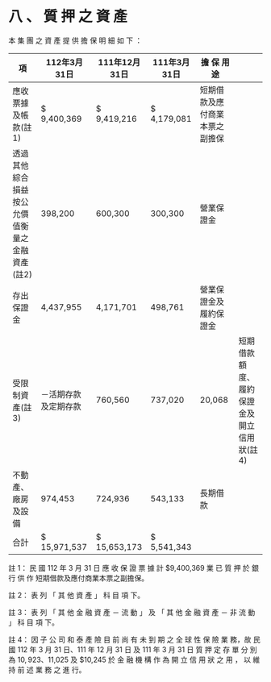 # 八 、 質 押 之 資 產

本 集 團 之 資 產 提 供 擔 保 明 細 如 下 ：

|項|112年3月31日|111年12月31日|111年3月31日|擔 保 用 途| |
|---|---|---|---|---|---|
|應收票據及帳款(註1)|$ 9,400,369|$ 9,419,216|$ 4,179,081|短期借款及應付商業本票之副擔保| |
|透過其他綜合損益按公允價值衡量之金融資產(註2)|398,200|600,300|300,300|營業保證金| |
|存出保證金|4,437,955|4,171,701|498,761|營業保證金及履約保證金| |
|受限制資產(註3)|－活期存款及定期存款|760,560|737,020|20,068|短期借款額度、履約保證金及開立信用狀(註4)|
|不動產、廠房及設備|974,453|724,936|543,133|長期借款| |
|合計|$ 15,971,537|$ 15,653,173|$ 5,541,343| | |

註 1： 民 國 112 年 3 月 31 日 應 收 保 證 票 據 計 $9,400,369 業 已 質 押 於 銀 行 供 作 短期借款及應付商業本票之副擔保。

註 2： 表 列 「 其 他 資 產 」 科 目 項 下。

註 3： 表 列 「 其 他 金 融 資 產 － 流 動 」 及 「 其 他 金 融 資 產 － 非 流 動 」 科 目 項 下。

註 4： 因 子 公 司 和 泰 產 險 目 前 尚 有 未 到 期 之 全 球 性 保 險 業 務，故 民 國 112 年 3 月 31 日、111 年 12 月 31 日 及 111 年 3 月 31 日 質 押 定 存 單 分 別 為 $10,923、$11,025 及 $10,245 於 金 融 機 構 作 為 開 立 信 用 狀 之 用 ， 以 維 持 前 述 業 務 之 進 行。